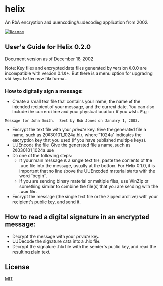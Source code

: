 # helix
An RSA encryption and uuencoding/uudecoding application from 2002.

[![license](https://img.shields.io/github/license/mashape/apistatus.svg)](https://github.com/tom-weatherhead/helix/blob/master/LICENSE)

## User's Guide for Helix 0.2.0
Document version as of December 18, 2002

Note: Key files and encrypted data files generated by version 0.0.0 are incompatible with version 0.1.0+.  But there is a menu option for upgrading old keys to the new file format.

### How to digitally sign a message:

- Create a small text file that contains your name, the name of the intended recipient of your message, and the current date.  You can also include the current time and your physical location, if you wish. E.g.:
```
Message for John Smith.  Sent by Bob Jones on January 1, 2003.
```
- Encrypt the text file with your *private* key.  Give the generated file a name, such as 20030101_1024a.hlx, where "1024a" indicates the encryption key that you used (if you have published multiple keys).
- UUEncode the file.  Give the generated file a name, such as 20030101_1024a.uue
- Do one of the following steps:
	- If your main message is a single text file, paste the contents of the .uue file into the message, usually at the bottom.  For Helix 0.1.0, it is important that no line above the UUEncoded material starts with the word "begin".
	- If you are sending binary material or multiple files, use WinZip or something similar to combine the file(s) that you are sending with the .uue file.
- Encrypt the message (the single text file or the zipped archive) with your recipient's public key, and send it.

## How to read a digital signature in an encrypted message:

- Decrypt the message with your *private* key.
- UUDecode the signature data into a .hlx file.
- Decrypt the signature .hlx file with the sender's public key, and read the resulting plain text.

## License
[MIT](https://choosealicense.com/licenses/mit/)
